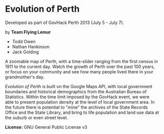 Evolution of Perth
==================

Developed as part of GovHack Perth 2013 (July 5 - July 7).

by **Team Flying Lemur**
- Todd Owen
- Nathan Hankinson
- Jack Golding

A zoomable map of Perth, with a time-slider ranging from the first census in
1911 to the current day. Watch the growth of Perth over the past 100 years,
or focus on your community and see how many people lived there in your
grandmother's day.

*Evolution of Perth* is built on the Google Maps API, with local government
boundaries and historical demographics from the Australian Bureau of
Statistics. Within the time limit imposed by the GovHack event, we were
able to present population density at the level of local government
area. In the future there is potential to "mine" the archives of the
State Records Office and the State Library, and bring to life population
and land use data at the suburb or even street level.

**License:** GNU General Public License v3

